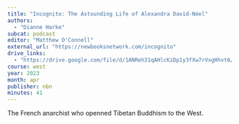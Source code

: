 ```yaml
---
title: "Incognito: The Astounding Life of Alexandra David-Néel"
authors:
  - "Dianne Harke"
subcat: podcast
editor: "Matthew O'Connell"
external_url: "https://newbooksnetwork.com/incognito"
drive_links:
  - "https://drive.google.com/file/d/1ANReh31qAHlcKiDp1y3fXw7rVxgHhvt6/view?usp=drivesdk"
course: west
year: 2023
month: apr
publisher: nbn
minutes: 41
---
```


The French anarchist who openned Tibetan Buddhism to the West.
